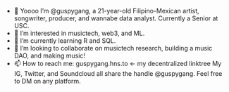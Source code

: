 - 👋 Yoooo I’m @guspygang, a 21-year-old Filipino-Mexican artist, songwriter, producer, and wannabe data analyst. Currently a Senior at USC.
- 👀 I’m interested in musictech, web3, and ML.
- 🌱 I’m currently learning R and SQL.
- 💞️ I’m looking to collaborate on musictech research, building a music DAO, and making music!
- 📫 How to reach me: 
  guspygang.hns.to <- my decentralized linktree
  My IG, Twitter, and Soundcloud all share the handle @guspygang. Feel free to DM on any platform.

<!---
guspygang/guspygang is a ✨ special ✨ repository because its `README.md` (this file) appears on your GitHub profile.
You can click the Preview link to take a look at your changes.
--->
